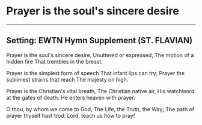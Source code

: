 # Prayer is the soul's sincere desire

***

## Setting: EWTN Hymn Supplement (ST. FLAVIAN)

Prayer is the soul's sincere desire,
Unuttered or expressed,
The motion of a hidden fire
That trembles in the breast.

Prayer is the simplest form of speech
That infant lips can try;
Prayer the sublimest strains that reach
The majesty on high.

Prayer is the Christian's vital breath,
The Christian native air,
His watchword at the gates of death;
He enters heaven with prayer.

O thou, by whom we come to God,
The Life, the Truth, the Way;
The path of prayer thyself hast trod:
Lord, teach us how to pray!